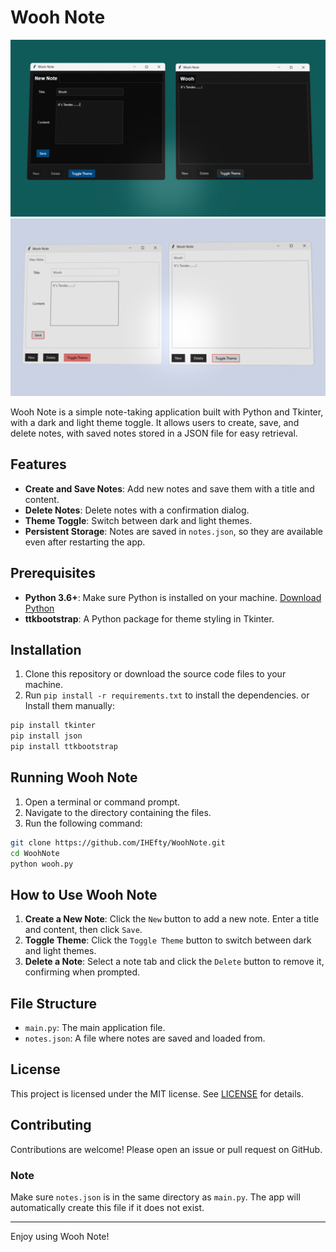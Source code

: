 # Wooh Note
![Preview 1](./res/1.png)
![Preview 2](./res/2.png)

Wooh Note is a simple note-taking application built with Python and Tkinter, with a dark and light theme toggle. It allows users to create, save, and delete notes, with saved notes stored in a JSON file for easy retrieval.

## Features

- **Create and Save Notes**: Add new notes and save them with a title and content.
- **Delete Notes**: Delete notes with a confirmation dialog.
- **Theme Toggle**: Switch between dark and light themes.
- **Persistent Storage**: Notes are saved in `notes.json`, so they are available even after restarting the app.

## Prerequisites

- **Python 3.6+**: Make sure Python is installed on your machine. [Download Python](https://www.python.org/downloads/)
- **ttkbootstrap**: A Python package for theme styling in Tkinter.

## Installation

1. Clone this repository or download the source code files to your machine.
2. Run `pip install -r requirements.txt` to install the dependencies.
   or Install them manually:

  ```bash
  pip install tkinter
  pip install json
  pip install ttkbootstrap
  ```

## Running Wooh Note

1. Open a terminal or command prompt.
2. Navigate to the directory containing the files.
3. Run the following command:

```bash
git clone https://github.com/IHEfty/WoohNote.git
cd WoohNote
python wooh.py
```

## How to Use Wooh Note

1. **Create a New Note**: Click the `New` button to add a new note. Enter a title and content, then click `Save`.
2. **Toggle Theme**: Click the `Toggle Theme` button to switch between dark and light themes.
3. **Delete a Note**: Select a note tab and click the `Delete` button to remove it, confirming when prompted.

## File Structure

- `main.py`: The main application file.
- `notes.json`: A file where notes are saved and loaded from.

## License

This project is licensed under the MIT license. See [LICENSE](LICENSE) for details.

## Contributing

Contributions are welcome! Please open an issue or pull request on GitHub.

### Note

Make sure `notes.json` is in the same directory as `main.py`. The app will automatically create this file if it does not exist.

---

Enjoy using Wooh Note!
